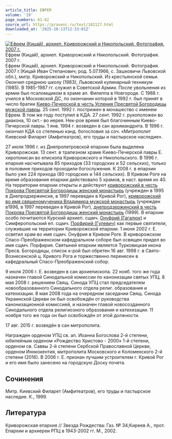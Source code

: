 ```yaml
---
article_title: ЕФРЕМ
volume: '19'
page_numbers: 61-62
source_url: https://pravenc.ru/text/182127.html
downloaded_at: '2025-10-13T12:33:01Z'
---
```


[![Ефрем (Кицай), архиеп. Криворожский и Никопольский. Фотография. 2007 г.](https://pravenc.ru/data/318/487/1234/i200.jpg "Кликните для увеличения картинки")](https://pravenc.ru/data/318/487/1234/i400.jpg)Ефрем (Кицай), архиеп. Криворожский и Никопольский. Фотография. 2007 г.  
Ефрем (Кицай), архиеп. Криворожский и Никопольский. Фотография. 2007 г.(Кицай Иван Степанович; род. 5.07.1966, с. Зашковичи Львовской обл.), митр. Криворожский и Никопольский. Из крестьянской семьи. Окончил среднюю школу (1983), Львовский кулинарный техникум (1985). В 1985-1987 гг. служил в Советской Армии. После увольнения из армии был псаломщиком в храме ап. Филиппа в Новгороде. С 1988 г. учился в Московской ДС, по окончании которой в 1992 г. был принят в число братии [Киево-Печерской в честь Успения Пресвятой Богородицы мужской лавры](<https://pravenc.ru/text/Киево-Печерской в честь Успения Пресвятой Богородицы мужской лавры.html>). 25 сент. 1992 г. пострижен в монашество с именем Ефрем. В том же году поступил в КДА. 27 сент. 1992 г. рукоположен во диакона, 10 окт.- во иерея. Нек-рое время был благочинным Киево-Печерской лавры. 1 янв. 1994 г. возведен в сан архимандрита. В 1996 г. окончил КДА со степенью канд. богословия за соч. «Митрополит Киевский Филарет (Амфитеатров), его труды и пастырское наследие».

27 июля 1996 г. из Днепропетровской епархии была выделена Криворожская. 13 сент. в трапезном храме Киево-Печерской лавры Е. хиротонисан во епископа Криворожского и Никопольского. В 1996 г. епархия насчитывала 85 приходов (33 городских и 52 сельских), только в половине приходов проходили богослужения. К 2008 г. в епархии было уже 224 прихода (80 городских и 144 сельских). В Кривом Роге на время образования епархии действовало 5 храмов, в наст. время их 40. На территории епархии открыты и действуют [криворожский в честь Покрова Пресвятой Богородицы женский монастырь](<https://pravenc.ru/text/криворожский в честь Покрова Пресвятой Богородицы женский монастырь.html>) (учрежден в 1995 в Днепродзержинске, в 1997 переведен в Кривой Рог), [криворожский во имя священомученика Владимира мужской монастырь](<https://pravenc.ru/text/криворожский во имя священомученика Владимира мужской монастырь.html>) (учрежден в1996, в 1997 переведен в Кривой Рог), [днепродзержинский в честь Покрова Пресвятой Богородицы женский монастырь](<https://pravenc.ru/text/днепродзержинский в честь Покрова Пресвятой Богородицы женский монастырь.html>) (1999). В епархии особо почитаются Курский архиеп. сщмч. [Онуфрий (Гагалюк)](<https://pravenc.ru/text/Онуфрий (Гагалюк).html>) и Симферопольский еп. сщмч. [Порфирий (Гулевич)](<https://pravenc.ru/text/Порфирий (Гулевич).html>) как первые святители, служившие на территории Криворожской епархии. 1 июня 2002 г. Е. освятил храм во имя сщмч. Онуфрия в Кривом Роге. В криворожском Спасо-Преображенском кафедральном соборе был освящен придел во имя сщмч. Порфирия. Святыней епархии является Турковицкая икона Пресв. Богородицы, список к-рой был обретен 16 авг. 1998 г. в Свято-Вознесенской ц. Кривого Рога и торжественно перенесен в кафедральный Спасо-Преображенский собор.

9 июля 2006 г. Е. возведен в сан архиепископа. 22 нояб. того же года назначен главой Синодальной комиссии по канонизации святых УПЦ. 8 мая 2008 г. решением Свящ. Синода УПЦ стал председателем новообразованного Синодального отдела религ. образования и катехизации. 8 мая 2008 года на очередном заседании Свящ. Синода Украинской Церкви он был освобождён от руководства канонизационной комиссией, и назначен главой новосозданного Синодального отдела религиозного образования и катехизации. 11 ноября того же года он был освобождён от этой должности.

17 авг. 2015 г. возведён в сан митрополита.

Награжден орденом УПЦ св. ап. Иоанна Богослова 2-й степени, юбилейным орденом «Рождество Христово - 2000» 1-й степени, орденом св. Саввы 2-й степени Сербской Православной Церкви, орденом Иннкокентия, митрополита Московского и Коломенского 2-й степени (2016). В 2006 г. Е. признан лучшим устроителем г. Кривой Рог и его имя было занесено на городскую Доску почета.

## Сочинения

Митр. Киевский Филарет (Амфитеатров), его труды и пастырское наследие. К., 1999.

## Литература

Криворожская епархия // Звезда Рождества: Газ. № 34;Киреев А., прот. Епархии и архиереи РПЦ в 1943-2002 гг. М., 2002.
